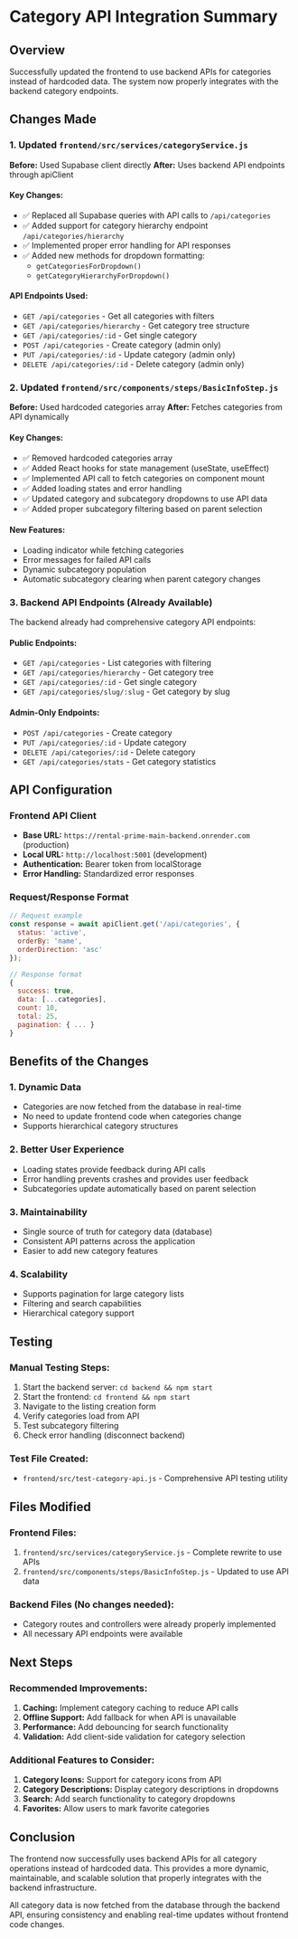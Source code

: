 # Category API Integration Summary

## Overview
Successfully updated the frontend to use backend APIs for categories instead of hardcoded data. The system now properly integrates with the backend category endpoints.

## Changes Made

### 1. Updated `frontend/src/services/categoryService.js`
**Before:** Used Supabase client directly
**After:** Uses backend API endpoints through apiClient

#### Key Changes:
- ✅ Replaced all Supabase queries with API calls to `/api/categories`
- ✅ Added support for category hierarchy endpoint `/api/categories/hierarchy`
- ✅ Implemented proper error handling for API responses
- ✅ Added new methods for dropdown formatting:
  - `getCategoriesForDropdown()`
  - `getCategoryHierarchyForDropdown()`

#### API Endpoints Used:
- `GET /api/categories` - Get all categories with filters
- `GET /api/categories/hierarchy` - Get category tree structure
- `GET /api/categories/:id` - Get single category
- `POST /api/categories` - Create category (admin only)
- `PUT /api/categories/:id` - Update category (admin only)
- `DELETE /api/categories/:id` - Delete category (admin only)

### 2. Updated `frontend/src/components/steps/BasicInfoStep.js`
**Before:** Used hardcoded categories array
**After:** Fetches categories from API dynamically

#### Key Changes:
- ✅ Removed hardcoded categories array
- ✅ Added React hooks for state management (useState, useEffect)
- ✅ Implemented API call to fetch categories on component mount
- ✅ Added loading states and error handling
- ✅ Updated category and subcategory dropdowns to use API data
- ✅ Added proper subcategory filtering based on parent selection

#### New Features:
- Loading indicator while fetching categories
- Error messages for failed API calls
- Dynamic subcategory population
- Automatic subcategory clearing when parent category changes

### 3. Backend API Endpoints (Already Available)
The backend already had comprehensive category API endpoints:

#### Public Endpoints:
- `GET /api/categories` - List categories with filtering
- `GET /api/categories/hierarchy` - Get category tree
- `GET /api/categories/:id` - Get single category
- `GET /api/categories/slug/:slug` - Get category by slug

#### Admin-Only Endpoints:
- `POST /api/categories` - Create category
- `PUT /api/categories/:id` - Update category
- `DELETE /api/categories/:id` - Delete category
- `GET /api/categories/stats` - Get category statistics

## API Configuration

### Frontend API Client
- **Base URL:** `https://rental-prime-main-backend.onrender.com` (production)
- **Local URL:** `http://localhost:5001` (development)
- **Authentication:** Bearer token from localStorage
- **Error Handling:** Standardized error responses

### Request/Response Format
```javascript
// Request example
const response = await apiClient.get('/api/categories', {
  status: 'active',
  orderBy: 'name',
  orderDirection: 'asc'
});

// Response format
{
  success: true,
  data: [...categories],
  count: 10,
  total: 25,
  pagination: { ... }
}
```

## Benefits of the Changes

### 1. Dynamic Data
- Categories are now fetched from the database in real-time
- No need to update frontend code when categories change
- Supports hierarchical category structures

### 2. Better User Experience
- Loading states provide feedback during API calls
- Error handling prevents crashes and provides user feedback
- Subcategories update automatically based on parent selection

### 3. Maintainability
- Single source of truth for category data (database)
- Consistent API patterns across the application
- Easier to add new category features

### 4. Scalability
- Supports pagination for large category lists
- Filtering and search capabilities
- Hierarchical category support

## Testing

### Manual Testing Steps:
1. Start the backend server: `cd backend && npm start`
2. Start the frontend: `cd frontend && npm start`
3. Navigate to the listing creation form
4. Verify categories load from API
5. Test subcategory filtering
6. Check error handling (disconnect backend)

### Test File Created:
- `frontend/src/test-category-api.js` - Comprehensive API testing utility

## Files Modified

### Frontend Files:
1. `frontend/src/services/categoryService.js` - Complete rewrite to use APIs
2. `frontend/src/components/steps/BasicInfoStep.js` - Updated to use API data

### Backend Files (No changes needed):
- Category routes and controllers were already properly implemented
- All necessary API endpoints were available

## Next Steps

### Recommended Improvements:
1. **Caching:** Implement category caching to reduce API calls
2. **Offline Support:** Add fallback for when API is unavailable
3. **Performance:** Add debouncing for search functionality
4. **Validation:** Add client-side validation for category selection

### Additional Features to Consider:
1. **Category Icons:** Support for category icons from API
2. **Category Descriptions:** Display category descriptions in dropdowns
3. **Search:** Add search functionality to category dropdowns
4. **Favorites:** Allow users to mark favorite categories

## Conclusion

The frontend now successfully uses backend APIs for all category operations instead of hardcoded data. This provides a more dynamic, maintainable, and scalable solution that properly integrates with the backend infrastructure.

All category data is now fetched from the database through the backend API, ensuring consistency and enabling real-time updates without frontend code changes.
